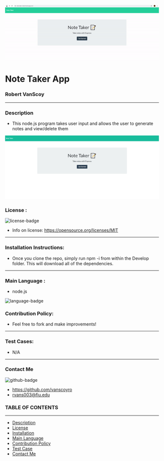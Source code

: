 ![NoteTakerGif](assets/demo_gif.gif?raw=true "NoteTaker Gif")

# Note Taker App
### Robert VanScoy
_______________________________________________________________
### Description 
* This node.js program takes user input and allows the user to generate notes and view/delete them

![NoteTakerPic](assets/noteTaker1.PNG?raw=true "NoteTaker Pic")
  
### License : 
<img src='https://img.shields.io/badge/license-MIT-blue' alt="license-badge">
  
* Info on license: https://opensource.org/licenses/MIT
_______________________________________________________________
### Installation Instructions:
* Once you clone the repo, simply run npm -i from within the Develop folder. This will download all of the dependencies.

_______________________________________________________________

### Main Language : 
* node.js
<img src = "https://img.shields.io/badge/node.js%20-%2343853D.svg" alt="language-badge">

### Contribution Policy: 
* Feel free to fork and make improvements!
_______________________________________________________________
### Test Cases:
* N/A
_______________________________________________________________
### Contact Me 

<img src='https://img.shields.io/badge/github-vanscoyro-orange' alt="github-badge">

* https://github.com/vanscoyro
* rvans003@fiu.edu

### TABLE OF CONTENTS 
_______________________________________________________________
* [Description](#description)
* [License](#license-)
* [Installation](#installation-instructions)
* [Main Language](#main-language-)
* [Contribution Policy](#contribution-policy)
* [Test Case](#test-cases)
* [Contact Me](#contact-me)



    
  
